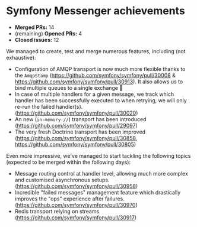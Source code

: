# Symfony Messenger achievements

- **Merged PRs:** 14
- (remaining) **Opened PRs:** 4
- **Closed issues:** 12

We managed to create, test and merge numerous features, including (not exhaustive):
- Configuration of AMQP transport is now much more flexible thanks to the `AmqpStamp` (https://github.com/symfony/symfony/pull/30008 & https://github.com/symfony/symfony/pull/30913). It also allows us to bind multiple queues to a single exchange 🚀
- In case of multiple handlers for a given message, we track which handler has been successfully executed to when retrying, we will only re-run the failed handler(s). (https://github.com/symfony/symfony/pull/30020)
- An new (`in-memory://`) transport has been introduced (https://github.com/symfony/symfony/pull/29097)
- The very fresh Doctrine transport has been improved (https://github.com/symfony/symfony/pull/30858, https://github.com/symfony/symfony/pull/30805)

Even more impressive, we've managed to start tackling the following topics (expected to be merged within the following days):
- Message routing control at handler level, allowing much more complex and customised asynchronous setups. (https://github.com/symfony/symfony/pull/30958)
- Incredible "failed messages" management feature which drastically improves the "ops" experience after failures. (https://github.com/symfony/symfony/pull/30970)
- Redis transport relying on streams (https://github.com/symfony/symfony/pull/30917)
